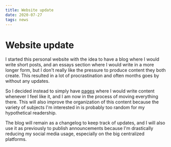 ```yaml
---
title: Website update
date: 2020-07-27
tags: news
---
```


# Website update

I started this personal website with the idea to have a blog where I would
write short posts, and an essays section where I would write in a more longer
form, but I don't really like the pressure to produce content they both create.
This resulted in a lot of procrastination and often months goes by without any
updates.

So I decided instead to simply have [pages](/pages) where I would write content
whenever I feel like it, and I am now in the process of moving everything
there. This will also improve the organization of this content because the
variety of subjects I'm interested in is probably too random for my
hypothetical readership.

The blog will remain as a changelog to keep track of updates, and I will also
use it as previously to publish announcements because I'm drastically reducing
my social media usage, especially on the big centralized platforms.
